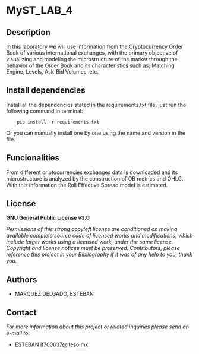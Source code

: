 # MyST_LAB_4

## Description

In this laboratory we will use information from the Cryptocurrency Order Book of various international exchanges, with the primary objective of visualizing and modeling the microstructure of the market through the behavior of the Order Book and its characteristics such as; Matching Engine, Levels, Ask-Bid Volumes, etc.

## Install dependencies

Install all the dependencies stated in the requirements.txt file, just run the following command in terminal:

        pip install -r requirements.txt
        
Or you can manually install one by one using the name and version in the file.

## Funcionalities

From different criptocurrencies exchanges data is downloaded and its microstructure is analyzed by the construction of OB metrics and OHLC.
With this information the Roll Effective Spread model is estimated.

## License
**GNU General Public License v3.0** 

*Permissions of this strong copyleft license are conditioned on making available 
complete source code of licensed works and modifications, which include larger 
works using a licensed work, under the same license. Copyright and license notices 
must be preserved. Contributors, please reference this project in your Bibliography 
if it was of any help to you, thank you.*

## Authors
+ MARQUEZ DELGADO, ESTEBAN

## Contact
*For more information about this project or related inquiries please send an e-mail to:*
+ ESTEBAN if700637@iteso.mx 

